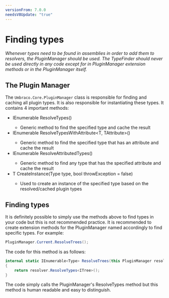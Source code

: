 ```yaml
---
versionFrom: 7.0.0
needsV8Update: "true"
---
```


# Finding types

_Whenever types need to be found in assemblies in order to add them to resolvers, the PluginManager should be used. The TypeFinder should never be used directly in any code except for in PluginManager extension methods or in the PluginManager itself._ 

## The Plugin Manager

The `Umbraco.Core.PluginManager` class is responsible for finding and caching all plugin types. It is also responsible for instantiating these types. It contains 4 important methods:

* IEnumerable<Type> ResolveTypes<T>()
	* Generic method to find the specified type and cache the result
* IEnumerable<Type> ResolveTypesWithAttribute<T, TAttribute>()
	* Generic method to find the specified type that has an attribute and cache the result
* IEnumerable<Type> ResolveAttributedTypes<TAttribute>()
	* Generic method to find any type that has the specified attribute and cache the result
* T CreateInstance<T>(Type type, bool throwException = false)
	* Used to create an instance of the specified type based on the resolved/cached plugin types

## Finding types

It is definitely possible to simply use  the methods above to find types in your code but this is not recommended practice. It is recommended to create extension methods for the PluginManager named accordingly to find specific types. For example: 

```csharp
PluginManager.Current.ResolveTrees();
```

The code for this method is as follows:

```csharp
internal static IEnumerable<Type> ResolveTrees(this PluginManager resolver)
{
    return resolver.ResolveTypes<ITree>();
}
```

The code simply calls the PluginManager's ResolveTypes method but this method is human readable and easy to distinguish.



